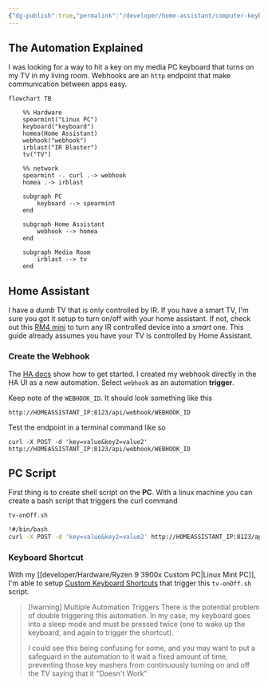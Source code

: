 ```yaml
---
{"dg-publish":true,"permalink":"/developer/home-assistant/computer-keyboard-key-to-trigger-home-assistant-webhook/","tags":["automation","homeassistant"],"created":"2025-04-09T22:06:27.409-05:00","updated":"2025-04-09T11:26:55.000-05:00"}
---
```


## The Automation Explained
I was looking for a way to hit a key on my media PC keyboard that turns on my TV in my living room. Webhooks are an `http` endpoint that make communication between apps easy. 

```mermaid
flowchart TB

	%% Hardware
	spearmint("Linux PC") 
	keyboard("keyboard")
	homea(Home Assistant)
	webhook("webhook")
	irblast("IR Blaster")
	tv("TV")

	%% network
	spearmint -. curl .-> webhook
	homea .-> irblast
	
	subgraph PC
		keyboard --> spearmint
	end

	subgraph Home Assistant
		webhook --> homea
	end
	
	subgraph Media Room
		irblast --> tv
	end
```
## Home Assistant
I have a *dumb* TV that is only controlled by IR. If you have a smart TV, I'm sure you got it setup to turn on/off with your home assistant. If not, check out this [RM4 mini](https://ebroadlink.com/products/broadlink-rm4-mini-universal-remote-wi-fi-ir-control-hub_certified-wwa-work-with-alexa_-black) to turn any IR controlled device into a *smart* one. This guide already assumes you have your TV is controlled by Home Assistant.
### Create the Webhook
The [HA docs](https://www.home-assistant.io/docs/automation/trigger/#webhook-trigger) show how to get started. I created my webhook directly in the HA UI as a new automation. Select `webhook` as an automation **trigger**. 

Keep note of the `WEBHOOK_ID`. It should look something like this

```shell
http://HOMEASSISTANT_IP:8123/api/webhook/WEBHOOK_ID
```

Test the endpoint in a terminal command like so

```shell
curl -X POST -d 'key=value&key2=value2' http://HOMEASSISTANT_IP:8123/api/webhook/WEBHOOK_ID
```
## PC Script
First thing is to create shell script on the **PC**. With a linux machine you can create a bash script that triggers the curl command

`tv-onOff.sh`
```bash
!#/bin/bash
curl -X POST -d 'key=value&key2=value2' http://HOMEASSISTANT_IP:8123/api/webhook/WEBHOOK_ID
```
### Keyboard Shortcut
With my  [[developer/Hardware/Ryzen 9 3900x Custom PC\|Linux Mint PC]], I'm able to setup [Custom Keyboard Shortcuts](https://www.technipages.com/linux-mint-how-to-create-new-custom-keyboard-shortcuts/) that trigger this `tv-onOff.sh` script. 

> [!warning] Multiple Automation Triggers
> There is the potential problem of double triggering this automation. In my case, my keyboard goes into a sleep mode and must be pressed twice (one to wake up the keyboard, and again to trigger the shortcut).
> 
> I could see this being confusing for some, and you may want to put a safeguard in the automation to it wait a fixed amount of time, preventing those key mashers from continuously turning on and off the TV saying that it "Doesn't Work"

